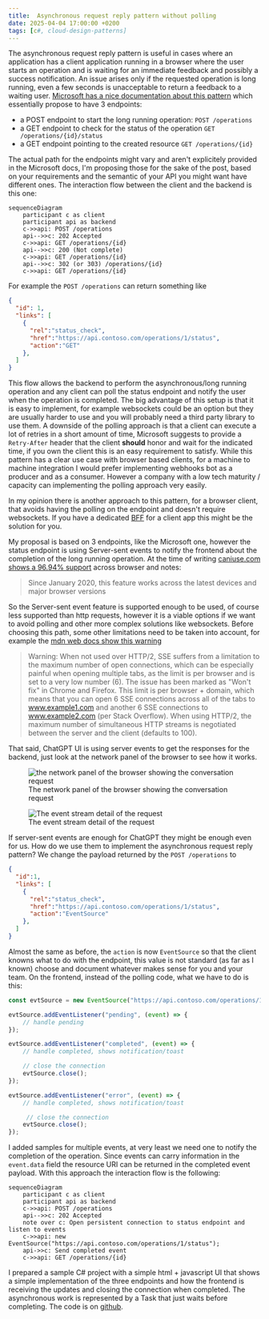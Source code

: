 ```yaml
---
title:  Asynchronous request reply pattern without polling
date: 2025-04-04 17:00:00 +0200
tags: [c#, cloud-design-patterns]
---
```


The asynchronous request reply pattern is useful in cases where an application has a client application running in a browser where the user starts an operation and is waiting for an immediate feedback and possibly a success notification. An issue arises only if the requested operation is long running, even a few seconds is unacceptable to return a feedback to a waiting user. [Microsoft has a nice documentation about this pattern](https://learn.microsoft.com/en-us/azure/architecture/patterns/async-request-reply) which essentially propose to have 3 endpoints:
- a POST endpoint to start the long running operation: `POST /operations`
- a GET endpoint to check for the status of the operation `GET /operations/{id}/status`
- a GET endpoint pointing to the created resource `GET /operations/{id}`

The actual path for the endpoints might vary and aren't explicitely provided in the Microsoft docs, I'm proposing those for the sake of the post, based on your requirements and the semantic of your API you might want have different ones. The interaction flow between the client and the backend is this one:

```mermaid
sequenceDiagram
    participant c as client
    participant api as backend
    c->>api: POST /operations
    api-->>c: 202 Accepted 
    c->>api: GET /operations/{id}
    api-->>c: 200 (Not complete)
    c->>api: GET /operations/{id}
    api-->>c: 302 (or 303) /operations/{id}
    c->>api: GET /operations/{id}
```

For example the `POST /operations` can return something like

```json
{
  "id": 1,
  "links": [
    {
      "rel":"status_check",
      "href":"https://api.contoso.com/operations/1/status", 
      "action":"GET" 
    },
  ]
}
```

This flow allows the backend to perform the asynchronous/long running operation and any client can poll the status endpoint and notify the user when the operation is completed. The big advantage of this setup is that it is easy to implement, for example websockets could be an option but they are usually harder to use and you will probably need a third party library to use them. A downside of the polling approach is that a client can execute a lot of retries in a short amount of time, Microsoft suggests to provide a `Retry-After` header that the client **should** honor and wait for the indicated time, if you own the client this is an easy requirement to satisfy. While this pattern has a clear use case with browser based clients, for a machine to machine integration I would prefer implementing webhooks bot as a producer and as a consumer. However a company with a low tech maturity / capacity can implementing the polling approach very easily.

In my opinion there is another approach to this pattern, for a browser client, that avoids having the polling on the endpoint and doesn't require websockets. If you have a dedicated [BFF](https://learn.microsoft.com/en-us/azure/architecture/patterns/backends-for-frontends) for a client app this might be the solution for you.

<!-- truncate -->

My proposal is based on 3 endpoints, like the Microsoft one, however the status endpoint is using Server-sent events to notify the frontend about the completion of the long running operation. At the time of writing [caniuse.com shows a 96.94% support](https://caniuse.com/eventsource) across browser and notes:

> Since January 2020, this feature works across the latest devices and major browser versions

So the Server-sent event feature is supported enough to be used, of course less supported than http requests, however it is a viable options if we want to avoid polling and other more complex solutions like websockets. Before choosing this path, some other limitations need to be taken into account, for example the [mdn web docs show this warning ](https://developer.mozilla.org/en-US/docs/Web/API/Server-sent_events/Using_server-sent_events)

> Warning: When not used over HTTP/2, SSE suffers from a limitation to the maximum number of open connections, which can be especially painful when opening multiple tabs, as the limit is per browser and is set to a very low number (6). The issue has been marked as "Won't fix" in Chrome and Firefox. This limit is per browser + domain, which means that you can open 6 SSE connections across all of the tabs to www.example1.com and another 6 SSE connections to www.example2.com (per Stack Overflow). When using HTTP/2, the maximum number of simultaneous HTTP streams is negotiated between the server and the client (defaults to 100).

That said, ChatGPT UI is using server events to get the responses for the backend, just look at the network panel of the browser to see how it works.

<figure>
    <img style={{ margin:'0 auto', display:'block' }} alt="the network panel of the browser showing the conversation request" src="/img/open-ai-server-events.png" /> 
  <figcaption>The network panel of the browser showing the conversation request</figcaption>
</figure>

<figure>
    <img style={{ margin:'0 auto', display:'block' }} alt="The event stream detail of the request" src="/img/open-ai-server-events-2.png" /> 
    <figcaption>The event stream detail of the request</figcaption>
</figure>


If server-sent events are enough for ChatGPT they might be enough even for us. How do we use them to implement the asynchronous request reply pattern? We change the payload returned by the `POST /operations` to

```json
{
  "id":1,
  "links": [
    {
      "rel":"status_check",
      "href":"https://api.contoso.com/operations/1/status", 
      "action":"EventSource" 
    },
  ]
}
```

Almost the same as before, the `action` is now `EventSource` so that the client knowns what to do with the endpoint, this value is not standard (as far as I known) choose and document whatever makes sense for you and your team. On the frontend, instead of the polling code, what we have to do is this:

```javascript
const evtSource = new EventSource("https://api.contoso.com/operations/1/status");

evtSource.addEventListener("pending", (event) => {
    // handle pending
});

evtSource.addEventListener("completed", (event) => {
    // handle completed, shows notification/toast

    // close the connection
    evtSource.close();
});

evtSource.addEventListener("error", (event) => {
    // handle completed, shows notification/toast

     // close the connection
    evtSource.close();
});


```

I added samples for multiple events, at very least we need one to notify the completion of the operation. Since events can carry information in the `event.data` field the resource URI can be returned in the completed event payload. With this approach the interaction flow is the following:

```mermaid
sequenceDiagram
    participant c as client
    participant api as backend
    c->>api: POST /operations
    api-->>c: 202 Accepted 
    note over c: Open persistent connection to status endpoint and listen to events
    c->>api: new EventSource("https://api.contoso.com/operations/1/status");
    api->>c: Send completed event
    c->>api: GET /operations/{id}
```

I prepared a sample C# project with a simple html + javascript UI that shows a simple implementation of the three endpoints and how the frontend is receiving the updates and closing the connection when completed. The asynchronous work is represented by a Task that just waits before completing. The code is on [github](https://github.com/davidelettieri/asynchronous-request-reply-pattern).